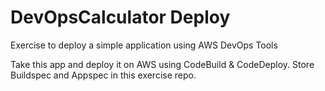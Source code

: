 # DevOpsCalculator Deploy
Exercise to deploy a simple application using AWS DevOps Tools

Take this app and deploy it on AWS using CodeBuild & CodeDeploy. Store Buildspec and Appspec in this exercise repo.
